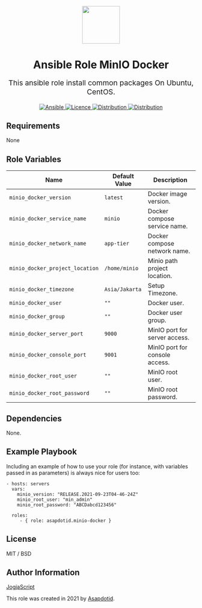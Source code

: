 <p align="center"> <img src="https://user-images.githubusercontent.com/34257858/129839002-15e3f2c7-3f75-46d4-afae-0fd207d7fdde.png" width="100" height="100"></p>

<h1 align="center">
    Ansible Role MinIO Docker
</h1>

<p align="center" style="font-size: 1.2rem;">
    This ansible role install common packages On Ubuntu, CentOS.
</p>

<p align="center">

<a href="https://www.ansible.com">
  <img src="https://img.shields.io/badge/Ansible-2.10-green?style=flat&logo=ansible" alt="Ansible">
</a>
<a href="LICENSE.md">
  <img src="https://img.shields.io/badge/License-MIT-blue.svg" alt="Licence">
</a>
<a href="https://ubuntu.com/">
  <img src="https://img.shields.io/badge/ubuntu-20.x-orange?style=flat&logo=ubuntu" alt="Distribution">
</a>
<a href="https://www.centos.org/">
  <img src="https://img.shields.io/badge/CentOS-8-green?style=flat&logo=centos" alt="Distribution">
</a>

## Requirements

None

## Role Variables

| Name                            | Default Value  | Description                    |
| ------------------------------- | -------------- | ------------------------------ |
| `minio_docker_version`          | `latest`       | Docker image version.          |
| `minio_docker_service_name`     | `minio`        | Docker compose service name.   |
| `minio_docker_network_name`     | `app-tier`     | Docker compose network name.   |
| `minio_docker_project_location` | `/home/minio`  | Minio path project location.   |
| `minio_docker_timezone`         | `Asia/Jakarta` | Setup Timezone.                |
| `minio_docker_user`             | `""`           | Docker user.                   |
| `minio_docker_group`            | `""`           | Docker user group.             |
| `minio_docker_server_port`      | `9000`         | MinIO port for server access.  |
| `minio_docker_console_port`     | `9001`         | MinIO port for console access. |
| `minio_docker_root_user`        | `""`           | MinIO root user.               |
| `minio_docker_root_password`    | `""`           | MinIO root password.           |

## Dependencies

None.

## Example Playbook

Including an example of how to use your role (for instance, with variables passed in as parameters) is always nice for users too:

    - hosts: servers
      vars:
        minio_version: "RELEASE.2021-09-23T04-46-24Z"
        minio_root_user: "min_admin"
        minio_root_password: "ABCDabcd123456"

      roles:
         - { role: asapdotid.minio-docker }

## License

MIT / BSD

## Author Information

[JogjaScript](https://jogjascript.com)

This role was created in 2021 by [Asapdotid](https://github.com/asapdotid).
